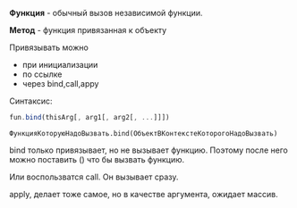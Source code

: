 **Функция** - обычный вызов независимой функции.

**Метод** - функция привязанная к объекту

Привязывать можно
- при инициализации
- по ссылке
- через bind,call,appy

Синтаксис:
```js
fun.bind(thisArg[, arg1[, arg2[, ...]]])
```

`ФункцияКоторуюНадоВызвать.bind(ОбъектВКонтекстеКоторогоНадоВызвать)`

bind только привязывает, но не вызывает функцию. Поэтому после него можно поставить () что бы вызвать функцию.

Или воспользватся call. Он вызывает сразу.

apply, делает тоже самое, но в качестве аргумента, ожидает массив. 



